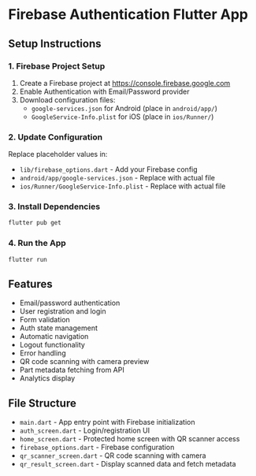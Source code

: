 # Firebase Authentication Flutter App

## Setup Instructions

### 1. Firebase Project Setup
1. Create a Firebase project at https://console.firebase.google.com
2. Enable Authentication with Email/Password provider
3. Download configuration files:
   - `google-services.json` for Android (place in `android/app/`)
   - `GoogleService-Info.plist` for iOS (place in `ios/Runner/`)

### 2. Update Configuration
Replace placeholder values in:
- `lib/firebase_options.dart` - Add your Firebase config
- `android/app/google-services.json` - Replace with actual file
- `ios/Runner/GoogleService-Info.plist` - Replace with actual file

### 3. Install Dependencies
```bash
flutter pub get
```

### 4. Run the App
```bash
flutter run
```

## Features
- Email/password authentication
- User registration and login
- Form validation
- Auth state management
- Automatic navigation
- Logout functionality
- Error handling
- QR code scanning with camera preview
- Part metadata fetching from API
- Analytics display

## File Structure
- `main.dart` - App entry point with Firebase initialization
- `auth_screen.dart` - Login/registration UI
- `home_screen.dart` - Protected home screen with QR scanner access
- `firebase_options.dart` - Firebase configuration
- `qr_scanner_screen.dart` - QR code scanning with camera
- `qr_result_screen.dart` - Display scanned data and fetch metadata